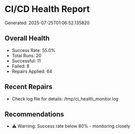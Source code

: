 # CI/CD Health Report

Generated: 2025-07-25T01:06:52.135820

## Overall Health
- Success Rate: 55.0%
- Total Runs: 20
- Successful: 11
- Failed: 8
- Repairs Applied: 64

## Recent Repairs
- Check log file for details: /tmp/ci_health_monitor.log

## Recommendations
- ⚠️ Warning: Success rate below 80% - monitoring closely
